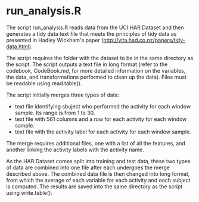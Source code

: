 run_analysis.R
===================

The script run_analysis.R reads data from the UCI HAR Dataset and then generates
a tidy data text file that meets the principles of tidy data as presented in
Hadley Wickham's paper (http://vita.had.co.nz/papers/tidy-data.html).

The script requires the folder with the dataset to be in the same directory as
the script. The script outputs a text file in long format (refer to the codebook,
CodeBook.md, for more detailed information on the variables, the data, and
transformations performed to clean up the data). Files must be readable using
read.table().

The script initially merges three types of data:
* text file identifying sbuject who performed the activity for each window sample.
Its range is from 1 to 30.
* text file with 561 columns and a row for each activity for each window sample.
* text file with the activity label for each activity for each window sample.

The merge requires additional files, one with a list of all the features, and
another linking the activity labels with the activity name.

As the HAR Dataset comes split into training and test data, these two types of data
are combined into one file after each undergoes the merge described above. The
combined data file is then changed into long format, from which the average of 
each variable for each activity and each subject is computed. The results are 
saved into the same directory as the script using write.table().
